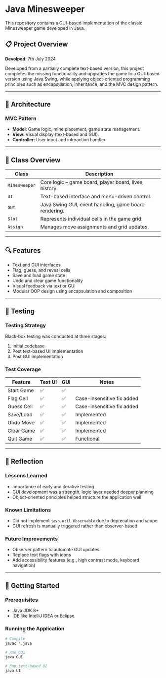 # Java Minesweeper

This repository contains a GUI-based implementation of the classic Minesweeper game developed in Java.

## 📋 Project Overview

**Devolped**: 7th July 2024

Developed from a partially complete text-based version, this project completes the missing functionality and upgrades the game to a GUI-based version using Java Swing, while applying object-oriented programming principles such as encapsulation, inheritance, and the MVC design pattern.

---

## 🧱 Architecture

### MVC Pattern

- **Model**: Game logic, mine placement, game state management.
- **View**: Visual display (text-based and GUI).
- **Controller**: User input and interaction handler.

---

## 🧩 Class Overview

| Class         | Description |
|---------------|-------------|
| `Minesweeper` | Core logic – game board, player board, lives, history. |
| `UI`          | Text-based interface and menu-driven control. |
| `GUI`         | Java Swing GUI, event handling, game board rendering. |
| `Slot`        | Represents individual cells in the game grid. |
| `Assign`      | Manages move assignments and grid updates. |

---

## 🔍 Features

- Text and GUI interfaces
- Flag, guess, and reveal cells
- Save and load game state
- Undo and clear game functionality
- Visual feedback via text or GUI
- Modular OOP design using encapsulation and composition

---

## 🧪 Testing

### Testing Strategy

Black-box testing was conducted at three stages:
1. Initial codebase
2. Post text-based UI implementation
3. Post GUI implementation

### Test Coverage

| Feature        | Text UI | GUI | Notes |
|----------------|---------|-----|-------|
| Start Game     | ✅      | ✅  |       |
| Flag Cell      | ✅      | ✅  | Case-insensitive fix added |
| Guess Cell     | ✅      | ✅  | Case-insensitive fix added |
| Save/Load      | ✅      | ✅  | Implemented |
| Undo Move      | ✅      | ✅  | Implemented |
| Clear Game     | ✅      | ✅  | Implemented |
| Quit Game      | ✅      | ✅  | Functional |

---

## 🧠 Reflection

### Lessons Learned

- Importance of early and iterative testing
- GUI development was a strength, logic layer needed deeper planning
- Object-oriented principles helped structure the application well

### Known Limitations

- Did not implement `java.util.Observable` due to deprecation and scope
- GUI refresh is manually triggered rather than observer-based

### Future Improvements

- Observer pattern to automate GUI updates
- Replace text flags with icons
- Add accessibility features (e.g., high contrast mode, keyboard navigation)

---

## 🚀 Getting Started

### Prerequisites

- Java JDK 8+
- IDE like IntelliJ IDEA or Eclipse

### Running the Application

```bash
# Compile
javac *.java

# Run GUI
java GUI

# Run text-based UI
java UI
